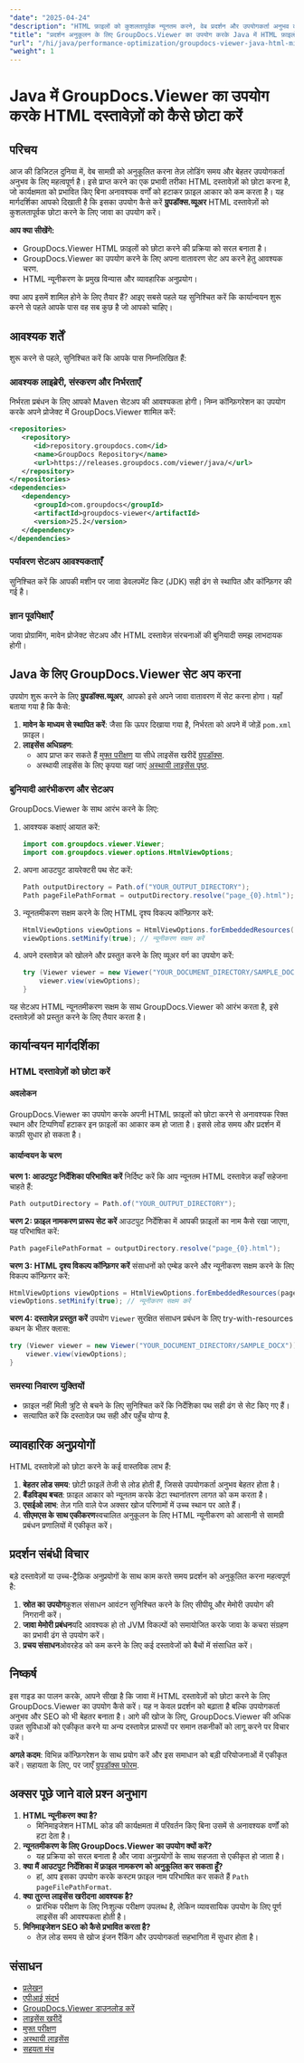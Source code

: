 ```yaml
---
"date": "2025-04-24"
"description": "HTML फ़ाइलों को कुशलतापूर्वक न्यूनतम करने, वेब प्रदर्शन और उपयोगकर्ता अनुभव को बढ़ाने के लिए Java के साथ GroupDocs.Viewer का उपयोग करना सीखें।"
"title": "प्रदर्शन अनुकूलन के लिए GroupDocs.Viewer का उपयोग करके Java में HTML फ़ाइलों को कैसे छोटा करें"
"url": "/hi/java/performance-optimization/groupdocs-viewer-java-html-minification-guide/"
"weight": 1
---
```


# Java में GroupDocs.Viewer का उपयोग करके HTML दस्तावेज़ों को कैसे छोटा करें

## परिचय
आज की डिजिटल दुनिया में, वेब सामग्री को अनुकूलित करना तेज़ लोडिंग समय और बेहतर उपयोगकर्ता अनुभव के लिए महत्वपूर्ण है। इसे प्राप्त करने का एक प्रभावी तरीका HTML दस्तावेज़ों को छोटा करना है, जो कार्यक्षमता को प्रभावित किए बिना अनावश्यक वर्णों को हटाकर फ़ाइल आकार को कम करता है। यह मार्गदर्शिका आपको दिखाती है कि इसका उपयोग कैसे करें **ग्रुपडॉक्स.व्यूअर** HTML दस्तावेज़ों को कुशलतापूर्वक छोटा करने के लिए जावा का उपयोग करें।

**आप क्या सीखेंगे:**
- GroupDocs.Viewer HTML फ़ाइलों को छोटा करने की प्रक्रिया को सरल बनाता है।
- GroupDocs.Viewer का उपयोग करने के लिए अपना वातावरण सेट अप करने हेतु आवश्यक चरण.
- HTML न्यूनीकरण के प्रमुख विन्यास और व्यावहारिक अनुप्रयोग।

क्या आप इसमें शामिल होने के लिए तैयार हैं? आइए सबसे पहले यह सुनिश्चित करें कि कार्यान्वयन शुरू करने से पहले आपके पास वह सब कुछ है जो आपको चाहिए।

## आवश्यक शर्तें
शुरू करने से पहले, सुनिश्चित करें कि आपके पास निम्नलिखित हैं:

### आवश्यक लाइब्रेरी, संस्करण और निर्भरताएँ
निर्भरता प्रबंधन के लिए आपको Maven सेटअप की आवश्यकता होगी। निम्न कॉन्फ़िगरेशन का उपयोग करके अपने प्रोजेक्ट में GroupDocs.Viewer शामिल करें:

```xml
<repositories>
   <repository>
      <id>repository.groupdocs.com</id>
      <name>GroupDocs Repository</name>
      <url>https://releases.groupdocs.com/viewer/java/</url>
   </repository>
</repositories>
<dependencies>
   <dependency>
      <groupId>com.groupdocs</groupId>
      <artifactId>groupdocs-viewer</artifactId>
      <version>25.2</version>
   </dependency>
</dependencies>
```

### पर्यावरण सेटअप आवश्यकताएँ
सुनिश्चित करें कि आपकी मशीन पर जावा डेवलपमेंट किट (JDK) सही ढंग से स्थापित और कॉन्फ़िगर की गई है।

### ज्ञान पूर्वापेक्षाएँ
जावा प्रोग्रामिंग, मावेन प्रोजेक्ट सेटअप और HTML दस्तावेज़ संरचनाओं की बुनियादी समझ लाभदायक होगी।

## Java के लिए GroupDocs.Viewer सेट अप करना
उपयोग शुरू करने के लिए **ग्रुपडॉक्स.व्यूअर**, आपको इसे अपने जावा वातावरण में सेट करना होगा। यहाँ बताया गया है कि कैसे:

1. **मावेन के माध्यम से स्थापित करें**: जैसा कि ऊपर दिखाया गया है, निर्भरता को अपने में जोड़ें `pom.xml` फ़ाइल।
2. **लाइसेंस अधिग्रहण**:
   - आप प्राप्त कर सकते हैं [मुफ्त परीक्षण](https://releases.groupdocs.com/viewer/java/) या सीधे लाइसेंस खरीदें [ग्रुपडॉक्स](https://purchase.groupdocs.com/buy).
   - अस्थायी लाइसेंस के लिए कृपया यहां जाएं [अस्थायी लाइसेंस पृष्ठ](https://purchase.groupdocs.com/temporary-license/).

### बुनियादी आरंभीकरण और सेटअप
GroupDocs.Viewer के साथ आरंभ करने के लिए:

1. आवश्यक कक्षाएं आयात करें:
    ```java
    import com.groupdocs.viewer.Viewer;
    import com.groupdocs.viewer.options.HtmlViewOptions;
    ```

2. अपना आउटपुट डायरेक्टरी पथ सेट करें:
    ```java
    Path outputDirectory = Path.of("YOUR_OUTPUT_DIRECTORY");
    Path pageFilePathFormat = outputDirectory.resolve("page_{0}.html");
    ```

3. न्यूनतमीकरण सक्षम करने के लिए HTML दृश्य विकल्प कॉन्फ़िगर करें:
    ```java
    HtmlViewOptions viewOptions = HtmlViewOptions.forEmbeddedResources(pageFilePathFormat);
    viewOptions.setMinify(true); // न्यूनीकरण सक्षम करें
    ```

4. अपने दस्तावेज़ को खोलने और प्रस्तुत करने के लिए व्यूअर वर्ग का उपयोग करें:
    ```java
    try (Viewer viewer = new Viewer("YOUR_DOCUMENT_DIRECTORY/SAMPLE_DOCX")) {
        viewer.view(viewOptions);
    }
    ```

यह सेटअप HTML न्यूनतमीकरण सक्षम के साथ GroupDocs.Viewer को आरंभ करता है, इसे दस्तावेज़ों को प्रस्तुत करने के लिए तैयार करता है।

## कार्यान्वयन मार्गदर्शिका
### HTML दस्तावेज़ों को छोटा करें
#### अवलोकन
GroupDocs.Viewer का उपयोग करके अपनी HTML फ़ाइलों को छोटा करने से अनावश्यक रिक्त स्थान और टिप्पणियाँ हटाकर इन फ़ाइलों का आकार कम हो जाता है। इससे लोड समय और प्रदर्शन में काफ़ी सुधार हो सकता है।

#### कार्यान्वयन के चरण
**चरण 1: आउटपुट निर्देशिका परिभाषित करें**
निर्दिष्ट करें कि आप न्यूनतम HTML दस्तावेज़ कहाँ सहेजना चाहते हैं:
```java
Path outputDirectory = Path.of("YOUR_OUTPUT_DIRECTORY");
```

**चरण 2: फ़ाइल नामकरण प्रारूप सेट करें**
आउटपुट निर्देशिका में आपकी फ़ाइलों का नाम कैसे रखा जाएगा, यह परिभाषित करें:
```java
Path pageFilePathFormat = outputDirectory.resolve("page_{0}.html");
```

**चरण 3: HTML दृश्य विकल्प कॉन्फ़िगर करें**
संसाधनों को एम्बेड करने और न्यूनीकरण सक्षम करने के लिए विकल्प कॉन्फ़िगर करें:
```java
HtmlViewOptions viewOptions = HtmlViewOptions.forEmbeddedResources(pageFilePathFormat);
viewOptions.setMinify(true); // न्यूनीकरण सक्षम करें
```

**चरण 4: दस्तावेज़ प्रस्तुत करें**
उपयोग `Viewer` सुरक्षित संसाधन प्रबंधन के लिए try-with-resources कथन के भीतर क्लास:
```java
try (Viewer viewer = new Viewer("YOUR_DOCUMENT_DIRECTORY/SAMPLE_DOCX")) {
    viewer.view(viewOptions);
}
```

### समस्या निवारण युक्तियों
- फ़ाइल नहीं मिली त्रुटि से बचने के लिए सुनिश्चित करें कि निर्देशिका पथ सही ढंग से सेट किए गए हैं।
- सत्यापित करें कि दस्तावेज़ पथ सही और पहुँच योग्य है.

## व्यावहारिक अनुप्रयोगों
HTML दस्तावेज़ों को छोटा करने के कई वास्तविक लाभ हैं:

1. **बेहतर लोड समय**: छोटी फ़ाइलें तेजी से लोड होती हैं, जिससे उपयोगकर्ता अनुभव बेहतर होता है।
2. **बैंडविड्थ बचत**: फ़ाइल आकार को न्यूनतम करके डेटा स्थानांतरण लागत को कम करता है।
3. **एसईओ लाभ**: तेज़ गति वाले पेज अक्सर खोज परिणामों में उच्च स्थान पर आते हैं।
4. **सीएमएस के साथ एकीकरण**स्वचालित अनुकूलन के लिए HTML न्यूनीकरण को आसानी से सामग्री प्रबंधन प्रणालियों में एकीकृत करें।

## प्रदर्शन संबंधी विचार
बड़े दस्तावेज़ों या उच्च-ट्रैफ़िक अनुप्रयोगों के साथ काम करते समय प्रदर्शन को अनुकूलित करना महत्वपूर्ण है:

1. **स्रोत का उपयोग**कुशल संसाधन आवंटन सुनिश्चित करने के लिए सीपीयू और मेमोरी उपयोग की निगरानी करें।
2. **जावा मेमोरी प्रबंधन**यदि आवश्यक हो तो JVM विकल्पों को समायोजित करके जावा के कचरा संग्रहण का प्रभावी ढंग से उपयोग करें।
3. **प्रचय संसाधन**ओवरहेड को कम करने के लिए कई दस्तावेजों को बैचों में संसाधित करें।

## निष्कर्ष
इस गाइड का पालन करके, आपने सीखा है कि जावा में HTML दस्तावेज़ों को छोटा करने के लिए GroupDocs.Viewer का उपयोग कैसे करें। यह न केवल प्रदर्शन को बढ़ाता है बल्कि उपयोगकर्ता अनुभव और SEO को भी बेहतर बनाता है। आगे की खोज के लिए, GroupDocs.Viewer की अधिक उन्नत सुविधाओं को एकीकृत करने या अन्य दस्तावेज़ प्रारूपों पर समान तकनीकों को लागू करने पर विचार करें।

**अगले कदम**: विभिन्न कॉन्फ़िगरेशन के साथ प्रयोग करें और इस समाधान को बड़ी परियोजनाओं में एकीकृत करें। सहायता के लिए, पर जाएँ [ग्रुपडॉक्स फोरम](https://forum.groupdocs.com/c/viewer/9).

## अक्सर पूछे जाने वाले प्रश्न अनुभाग
1. **HTML न्यूनीकरण क्या है?**
   - मिनिमाइजेशन HTML कोड की कार्यक्षमता में परिवर्तन किए बिना उसमें से अनावश्यक वर्णों को हटा देता है।
2. **न्यूनतमीकरण के लिए GroupDocs.Viewer का उपयोग क्यों करें?**
   - यह प्रक्रिया को सरल बनाता है और जावा अनुप्रयोगों के साथ सहजता से एकीकृत हो जाता है।
3. **क्या मैं आउटपुट निर्देशिका में फ़ाइल नामकरण को अनुकूलित कर सकता हूँ?**
   - हां, आप इसका उपयोग करके कस्टम फ़ाइल नाम परिभाषित कर सकते हैं `Path pageFilePathFormat`.
4. **क्या तुरन्त लाइसेंस खरीदना आवश्यक है?**
   - प्रारंभिक परीक्षण के लिए निःशुल्क परीक्षण उपलब्ध है, लेकिन व्यावसायिक उपयोग के लिए पूर्ण लाइसेंस की आवश्यकता होती है।
5. **मिनिमाइजेशन SEO को कैसे प्रभावित करता है?**
   - तेज़ लोड समय से खोज इंजन रैंकिंग और उपयोगकर्ता सहभागिता में सुधार होता है।

## संसाधन
- [प्रलेखन](https://docs.groupdocs.com/viewer/java/)
- [एपीआई संदर्भ](https://reference.groupdocs.com/viewer/java/)
- [GroupDocs.Viewer डाउनलोड करें](https://releases.groupdocs.com/viewer/java/)
- [लाइसेंस खरीदें](https://purchase.groupdocs.com/buy)
- [मुफ्त परीक्षण](https://releases.groupdocs.com/viewer/java/)
- [अस्थायी लाइसेंस](https://purchase.groupdocs.com/temporary-license/)
- [सहयता मंच](https://forum.groupdocs.com/c/viewer/9)